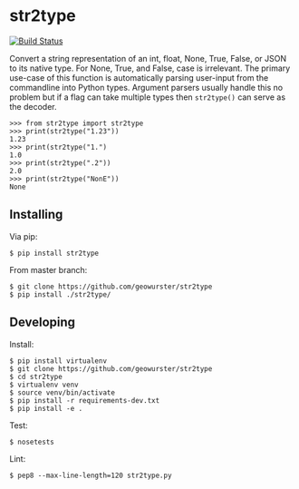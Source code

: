 str2type
========

[![Build Status](https://travis-ci.org/geowurster/str2type.svg?branch=master)](https://travis-ci.org/geowurster/str2type)

Convert a string representation of an int, float, None, True, False, or JSON
to its native type.  For None, True, and False, case is irrelevant.  The
primary use-case of this function is automatically parsing user-input from
the commandline into Python types.  Argument parsers usually handle this no
problem but if a flag can take multiple types then `str2type()` can serve
as the decoder.

    >>> from str2type import str2type
    >>> print(str2type("1.23"))
    1.23
    >>> print(str2type("1.")
    1.0
    >>> print(str2type(".2"))
    2.0
    >>> print(str2type("NonE"))
    None


Installing
----------

Via pip:

    $ pip install str2type

From master branch:
    
    $ git clone https://github.com/geowurster/str2type
    $ pip install ./str2type/


Developing
----------

Install:

    $ pip install virtualenv
    $ git clone https://github.com/geowurster/str2type
    $ cd str2type
    $ virtualenv venv
    $ source venv/bin/activate
    $ pip install -r requirements-dev.txt
    $ pip install -e .

Test:
    
    $ nosetests

Lint:

    $ pep8 --max-line-length=120 str2type.py

